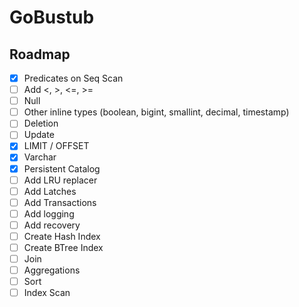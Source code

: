 # GoBustub

## Roadmap

- [x] Predicates on Seq Scan
- [ ] Add <, >, <=, >=
- [ ] Null
- [ ] Other inline types (boolean, bigint, smallint, decimal, timestamp)
- [ ] Deletion
- [ ] Update
- [x] LIMIT / OFFSET
- [x] Varchar
- [x] Persistent Catalog
- [ ] Add LRU replacer
- [ ] Add Latches
- [ ] Add Transactions
- [ ] Add logging
- [ ] Add recovery
- [ ] Create Hash Index
- [ ] Create BTree Index
- [ ] Join
- [ ] Aggregations
- [ ] Sort
- [ ] Index Scan
